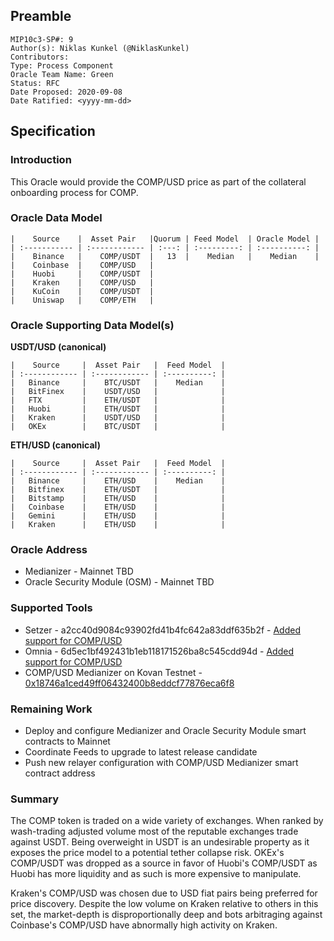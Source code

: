## Preamble
```
MIP10c3-SP#: 9
Author(s): Niklas Kunkel (@NiklasKunkel)
Contributors:
Type: Process Component
Oracle Team Name: Green
Status: RFC
Date Proposed: 2020-09-08
Date Ratified: <yyyy-mm-dd>
```

## Specification

### Introduction

This Oracle would provide the COMP/USD price as part of the collateral onboarding process for COMP.

### Oracle Data Model 

    |    Source    |  Asset Pair   |Quorum | Feed Model  | Oracle Model |
    | :----------- | :------------ | :---: | :---------: | :----------: |
    |    Binance   |    COMP/USDT  |   13  |    Median   |    Median    |
    |    Coinbase  |    COMP/USD   | 
    |    Huobi     |    COMP/USDT  |
    |    Kraken    |    COMP/USD   |
    |    KuCoin    |    COMP/USDT  |
    |    Uniswap   |    COMP/ETH   |


### Oracle Supporting Data Model(s)

**USDT/USD (canonical)**

    |    Source     |  Asset Pair   |  Feed Model  |
    | :------------ | :------------ | :----------: | 
    |   Binance     |    BTC/USDT   |    Median    |
    |   BitFinex    |    USDT/USD   |              |
    |   FTX         |    ETH/USDT   |              |
    |   Huobi       |    ETH/USDT   |              |
    |   Kraken      |    USDT/USD   |              |
    |   OKEx        |    BTC/USDT   |              |

 **ETH/USD (canonical)**

    |    Source     |  Asset Pair   |  Feed Model  |
    | :------------ | :------------ | :----------: | 
    |   Binance     |    ETH/USD    |    Median    |
    |   Bitfinex    |    ETH/USDT   |              |
    |   Bitstamp    |    ETH/USD    |              |
    |   Coinbase    |    ETH/USD    |              |
    |   Gemini      |    ETH/USD    |              |
    |   Kraken      |    ETH/USD    |              |

### Oracle Address
- Medianizer - Mainnet TBD
- Oracle Security Module (OSM) - Mainnet TBD
    
### Supported Tools
- Setzer - a2cc40d9084c93902fd41b4fc642a83ddf635b2f - [Added support for COMP/USD](https://github.com/makerdao/setzer-mcd/commit/a2cc40d9084c93902fd41b4fc642a83ddf635b2f)
- Omnia - 6d5ec1bf492431b1eb118171526ba8c545cdd94d - [Added support for COMP/USD](https://github.com/makerdao/oracles-v2/commit/6d5ec1bf492431b1eb118171526ba8c545cdd94d)
- COMP/USD Medianizer on Kovan Testnet - [0x18746a1ced49ff06432400b8eddcf77876eca6f8](https://kovan.etherscan.io/address/0x18746a1ced49ff06432400b8eddcf77876eca6f8)

### Remaining Work

- Deploy and configure Medianizer and Oracle Security Module smart contracts to Mainnet
- Coordinate Feeds to upgrade to latest release candidate
- Push new relayer configuration with COMP/USD Medianizer smart contract address

### Summary

The COMP token is traded on a wide variety of exchanges. When ranked by wash-trading adjusted volume most of the reputable exchanges trade against USDT. Being overweight in USDT is an undesirable property as it exposes the price model to a potential tether collapse risk. OKEx's COMP/USDT was dropped as a source in favor of Huobi's COMP/USDT as Huobi has more liquidity and as such is more expensive to manipulate. 

Kraken's COMP/USD was chosen due to USD fiat pairs being preferred for price discovery. Despite the low volume on Kraken relative to others in this set, the market-depth is disproportionally deep and bots arbitraging against Coinbase's COMP/USD have abnormally high activity on Kraken.